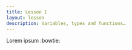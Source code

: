 ```yaml
---
title: Lesson 1
layout: lesson
description: Variables, types and functions…
---
```


Lorem ipsum :bowtie: